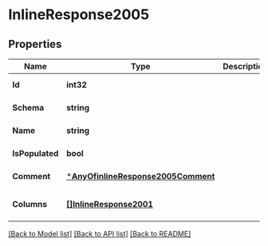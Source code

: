 # InlineResponse2005

## Properties
Name | Type | Description | Notes
------------ | ------------- | ------------- | -------------
**Id** | **int32** |  | [default to null]
**Schema** | **string** |  | [default to null]
**Name** | **string** |  | [default to null]
**IsPopulated** | **bool** |  | [default to null]
**Comment** | [***AnyOfinlineResponse2005Comment**](AnyOfinlineResponse2005Comment.md) |  | [default to null]
**Columns** | [**[]InlineResponse2001**](inline_response_200_1.md) |  | [optional] [default to null]

[[Back to Model list]](../README.md#documentation-for-models) [[Back to API list]](../README.md#documentation-for-api-endpoints) [[Back to README]](../README.md)

